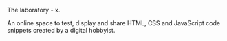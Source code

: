 The laboratory - x.

An online space to test, display and share HTML, CSS and JavaScript code snippets created by a digital hobbyist.
